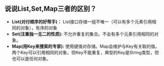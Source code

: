 ## 说说List,Set,Map三者的区别？

- **List(对付顺序的好帮手)：** List接口存储一组不唯一（可以有多个元素引用相同的对象），有序的对象
- **Set(注重独一无二的性质):** 不允许重复的集合。不会有多个元素引用相同的对象。
- **Map(用Key来搜索的专家):** 使用键值对存储。Map会维护与Key有关联的值。两个Key可以引用相同的对象，但Key不能重复，典型的Key是String类型，但也可以是任何对象。

